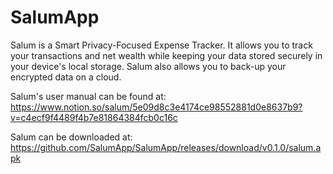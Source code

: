 # SalumApp
Salum is a Smart Privacy-Focused Expense Tracker. It allows you to track your transactions and net wealth while keeping your data stored securely in your device's local storage. Salum also allows you to back-up your encrypted data on a cloud. 

Salum's user manual can be found at: https://www.notion.so/salum/5e09d8c3e4174ce98552881d0e8637b9?v=c4ecf9f4489f4b7e81864384fcb0c16c

Salum can be downloaded at: https://github.com/SalumApp/SalumApp/releases/download/v0.1.0/salum.apk
